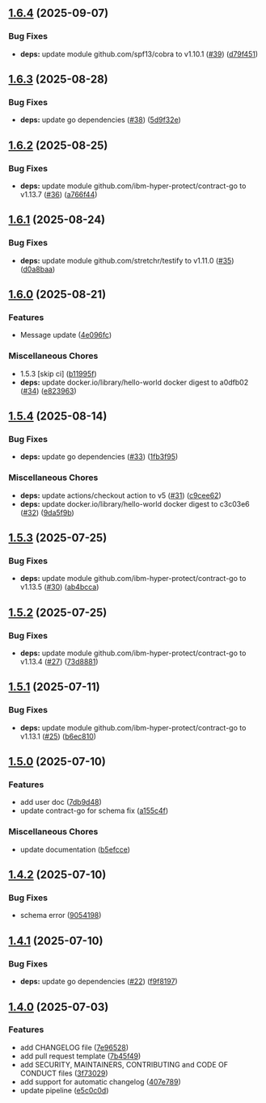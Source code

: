 ## [1.6.4](https://github.com/ibm-hyper-protect/contract-cli/compare/v1.6.3...v1.6.4) (2025-09-07)

### Bug Fixes

* **deps:** update module github.com/spf13/cobra to v1.10.1 ([#39](https://github.com/ibm-hyper-protect/contract-cli/issues/39)) ([d79f451](https://github.com/ibm-hyper-protect/contract-cli/commit/d79f451cb2a201821c4a35788779a91f6e2ca147))

## [1.6.3](https://github.com/ibm-hyper-protect/contract-cli/compare/v1.6.2...v1.6.3) (2025-08-28)

### Bug Fixes

* **deps:** update go dependencies ([#38](https://github.com/ibm-hyper-protect/contract-cli/issues/38)) ([5d9f32e](https://github.com/ibm-hyper-protect/contract-cli/commit/5d9f32eca278bb5abe29be0c4e68d348870c2e70))

## [1.6.2](https://github.com/ibm-hyper-protect/contract-cli/compare/v1.6.1...v1.6.2) (2025-08-25)

### Bug Fixes

* **deps:** update module github.com/ibm-hyper-protect/contract-go to v1.13.7 ([#36](https://github.com/ibm-hyper-protect/contract-cli/issues/36)) ([a766f44](https://github.com/ibm-hyper-protect/contract-cli/commit/a766f4497c2e49ba6defc933d16afd72fa5b607e))

## [1.6.1](https://github.com/ibm-hyper-protect/contract-cli/compare/v1.6.0...v1.6.1) (2025-08-24)

### Bug Fixes

* **deps:** update module github.com/stretchr/testify to v1.11.0 ([#35](https://github.com/ibm-hyper-protect/contract-cli/issues/35)) ([d0a8baa](https://github.com/ibm-hyper-protect/contract-cli/commit/d0a8baa15d636cb61ba3c672d10f393bc20a860b))

## [1.6.0](https://github.com/ibm-hyper-protect/contract-cli/compare/v1.5.4...v1.6.0) (2025-08-21)

### Features

* Message update ([4e096fc](https://github.com/ibm-hyper-protect/contract-cli/commit/4e096fcdb6d8cfe2b182091fec4fb650f3203e9b))

### Miscellaneous Chores

* 1.5.3 [skip ci] ([b11995f](https://github.com/ibm-hyper-protect/contract-cli/commit/b11995f2de0967de8eda44e7d30e15a0aaae1f12))
* **deps:** update docker.io/library/hello-world docker digest to a0dfb02 ([#34](https://github.com/ibm-hyper-protect/contract-cli/issues/34)) ([e823963](https://github.com/ibm-hyper-protect/contract-cli/commit/e823963489a65ab5eecda28b718f6345c522adcc))

## [1.5.4](https://github.com/ibm-hyper-protect/contract-cli/compare/v1.5.3...v1.5.4) (2025-08-14)

### Bug Fixes

* **deps:** update go dependencies ([#33](https://github.com/ibm-hyper-protect/contract-cli/issues/33)) ([1fb3f95](https://github.com/ibm-hyper-protect/contract-cli/commit/1fb3f954a56d59c84b08d8ab04fe4387e3b56bac))

### Miscellaneous Chores

* **deps:** update actions/checkout action to v5 ([#31](https://github.com/ibm-hyper-protect/contract-cli/issues/31)) ([c9cee62](https://github.com/ibm-hyper-protect/contract-cli/commit/c9cee624bde5474292df82f2f1bb8dcc5d181d1c))
* **deps:** update docker.io/library/hello-world docker digest to c3c03e6 ([#32](https://github.com/ibm-hyper-protect/contract-cli/issues/32)) ([9da5f9b](https://github.com/ibm-hyper-protect/contract-cli/commit/9da5f9ba1c98efb090fa171d26879495025e63c6))

## [1.5.3](https://github.com/ibm-hyper-protect/contract-cli/compare/v1.5.2...v1.5.3) (2025-07-25)

### Bug Fixes

* **deps:** update module github.com/ibm-hyper-protect/contract-go to v1.13.5 ([#30](https://github.com/ibm-hyper-protect/contract-cli/issues/30)) ([ab4bcca](https://github.com/ibm-hyper-protect/contract-cli/commit/ab4bccaf16323f95367f1eadd41affe6873deaf3))

## [1.5.2](https://github.com/ibm-hyper-protect/contract-cli/compare/v1.5.1...v1.5.2) (2025-07-25)

### Bug Fixes

* **deps:** update module github.com/ibm-hyper-protect/contract-go to v1.13.4 ([#27](https://github.com/ibm-hyper-protect/contract-cli/issues/27)) ([73d8881](https://github.com/ibm-hyper-protect/contract-cli/commit/73d8881192a3377957f4a75c92eea77b33782276))

## [1.5.1](https://github.com/ibm-hyper-protect/contract-cli/compare/v1.5.0...v1.5.1) (2025-07-11)

### Bug Fixes

* **deps:** update module github.com/ibm-hyper-protect/contract-go to v1.13.1 ([#25](https://github.com/ibm-hyper-protect/contract-cli/issues/25)) ([b6ec810](https://github.com/ibm-hyper-protect/contract-cli/commit/b6ec81090e2680f3a1c75975b5035e1a31a9c3dc))

## [1.5.0](https://github.com/ibm-hyper-protect/contract-cli/compare/v1.4.2...v1.5.0) (2025-07-10)

### Features

* add user doc ([7db9d48](https://github.com/ibm-hyper-protect/contract-cli/commit/7db9d485611369cc563808a6bc7ed0ea8e421ece))
* update contract-go for schema fix ([a155c4f](https://github.com/ibm-hyper-protect/contract-cli/commit/a155c4f6b10f55512bc49e555000b172210fc3d3))

### Miscellaneous Chores

* update documentation ([b5efcce](https://github.com/ibm-hyper-protect/contract-cli/commit/b5efcce714c4251e11f9313eb055f86bd4e6c6c6))

## [1.4.2](https://github.com/ibm-hyper-protect/contract-cli/compare/v1.4.1...v1.4.2) (2025-07-10)

### Bug Fixes

* schema error ([9054198](https://github.com/ibm-hyper-protect/contract-cli/commit/9054198447f186048063514fd3e3c6d3b5eb8b41))

## [1.4.1](https://github.com/ibm-hyper-protect/contract-cli/compare/v1.4.0...v1.4.1) (2025-07-10)

### Bug Fixes

* **deps:** update go dependencies ([#22](https://github.com/ibm-hyper-protect/contract-cli/issues/22)) ([f9f8197](https://github.com/ibm-hyper-protect/contract-cli/commit/f9f81976cb7d52301ac94421f73742cf26768794))

## [1.4.0](https://github.com/ibm-hyper-protect/contract-cli/compare/v1.3.8...v1.4.0) (2025-07-03)

### Features

* add CHANGELOG file ([7e96528](https://github.com/ibm-hyper-protect/contract-cli/commit/7e96528157ef2112daf370e4eaf9733243b86377))
* add pull request template ([7b45f49](https://github.com/ibm-hyper-protect/contract-cli/commit/7b45f49af08b9cbc14bcb9efdc0fdfed3819cf0e))
* add SECURITY, MAINTAINERS, CONTRIBUTING and CODE OF CONDUCT files ([3f73029](https://github.com/ibm-hyper-protect/contract-cli/commit/3f73029665f440bb8fc8db1a4883409995cb62d8))
* add support for automatic changelog ([407e789](https://github.com/ibm-hyper-protect/contract-cli/commit/407e78949ec61909c3f4f40d8dfd77d879706df6))
* update pipeline ([e5c0c0d](https://github.com/ibm-hyper-protect/contract-cli/commit/e5c0c0d7c4eb2a15943a987638fddadf027a94a5))
